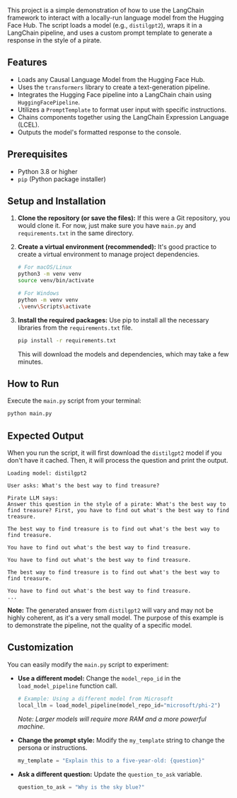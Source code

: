 This project is a simple demonstration of how to use the LangChain framework to interact with a locally-run language model from the Hugging Face Hub. The script loads a model (e.g., `distilgpt2`), wraps it in a LangChain pipeline, and uses a custom prompt template to generate a response in the style of a pirate.

## Features

-   Loads any Causal Language Model from the Hugging Face Hub.
-   Uses the `transformers` library to create a text-generation pipeline.
-   Integrates the Hugging Face pipeline into a LangChain chain using `HuggingFacePipeline`.
-   Utilizes a `PromptTemplate` to format user input with specific instructions.
-   Chains components together using the LangChain Expression Language (LCEL).
-   Outputs the model's formatted response to the console.

## Prerequisites

-   Python 3.8 or higher
-   `pip` (Python package installer)

## Setup and Installation

1.  **Clone the repository (or save the files):**
    If this were a Git repository, you would clone it. For now, just make sure you have `main.py` and `requirements.txt` in the same directory.

2.  **Create a virtual environment (recommended):**
    It's good practice to create a virtual environment to manage project dependencies.
    ```bash
    # For macOS/Linux
    python3 -m venv venv
    source venv/bin/activate

    # For Windows
    python -m venv venv
    .\venv\Scripts\activate
    ```

3.  **Install the required packages:**
    Use pip to install all the necessary libraries from the `requirements.txt` file.
    ```bash
    pip install -r requirements.txt
    ```
    This will download the models and dependencies, which may take a few minutes.

## How to Run

Execute the `main.py` script from your terminal:

```bash
python main.py
```

## Expected Output

When you run the script, it will first download the `distilgpt2` model if you don't have it cached. Then, it will process the question and print the output.

```
Loading model: distilgpt2

User asks: What's the best way to find treasure?

Pirate LLM says:
Answer this question in the style of a pirate: What's the best way to find treasure? First, you have to find out what's the best way to find treasure.

The best way to find treasure is to find out what's the best way to find treasure.

You have to find out what's the best way to find treasure.

You have to find out what's the best way to find treasure.

The best way to find treasure is to find out what's the best way to find treasure.

You have to find out what's the best way to find treasure.
...
```

**Note:** The generated answer from `distilgpt2` will vary and may not be highly coherent, as it's a very small model. The purpose of this example is to demonstrate the pipeline, not the quality of a specific model.

## Customization

You can easily modify the `main.py` script to experiment:

-   **Use a different model:** Change the `model_repo_id` in the `load_model_pipeline` function call.
    ```python
    # Example: Using a different model from Microsoft
    local_llm = load_model_pipeline(model_repo_id="microsoft/phi-2")
    ```
    *Note: Larger models will require more RAM and a more powerful machine.*

-   **Change the prompt style:** Modify the `my_template` string to change the persona or instructions.
    ```python
    my_template = "Explain this to a five-year-old: {question}"
    ```

-   **Ask a different question:** Update the `question_to_ask` variable.
    ```python
    question_to_ask = "Why is the sky blue?"
    ```

